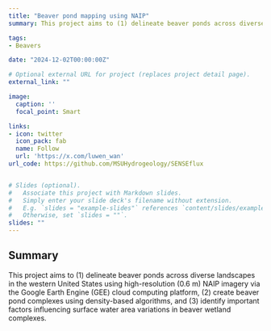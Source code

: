 ```yaml
---
title: "Beaver pond mapping using NAIP"
summary: This project aims to (1) delineate beaver ponds across diverse landscapes in the western United States using high-resolution (0.6 m) NAIP imagery via the Google Earth Engine (GEE) cloud computing platform, (2) create beaver pond complexes using density-based algorithms, and (3) identify important factors influencing surface water area variations in beaver wetland complexes. 

tags:
- Beavers

date: "2024-12-02T00:00:00Z"

# Optional external URL for project (replaces project detail page).
external_link: ""

image:
  caption: ''
  focal_point: Smart

links:
- icon: twitter
  icon_pack: fab
  name: Follow
  url: 'https://x.com/luwen_wan'
url_code: https://github.com/MSUHydrogeology/SENSEflux


# Slides (optional).
#   Associate this project with Markdown slides.
#   Simply enter your slide deck's filename without extension.
#   E.g. `slides = "example-slides"` references `content/slides/example-slides.md`.
#   Otherwise, set `slides = ""`.
slides: ""
---
```


## Summary
This project aims to (1) delineate beaver ponds across diverse landscapes in the western United States using high-resolution (0.6 m) NAIP imagery via the Google Earth Engine (GEE) cloud computing platform, (2) create beaver pond complexes using density-based algorithms, and (3) identify important factors influencing surface water area variations in beaver wetland complexes. 


